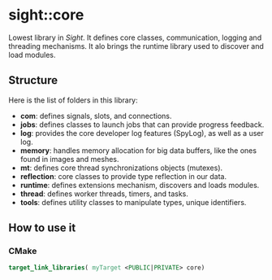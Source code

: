  # sight::core

Lowest library in _Sight_. It defines core classes, communication, logging and threading mechanisms. It alo brings the runtime library used to discover and load modules.

## Structure

Here is the list of folders in this library:

- **com**: defines signals, slots, and connections.
- **jobs**: defines classes to launch jobs that can provide progress feedback.
- **log**: provides the core developer log features (SpyLog), as well as a user log.
- **memory**: handles memory allocation for big data buffers, like the ones found in images and meshes.
- **mt**: defines core thread synchronizations objects (mutexes).
- **reflection**: core classes to provide type reflection in our data.
- **runtime**: defines extensions mechanism, discovers and loads modules.
- **thread**: defines worker threads, timers, and tasks.
- **tools**: defines utility classes to manipulate types, unique identifiers.

## How to use it

### CMake

```cmake
target_link_libraries( myTarget <PUBLIC|PRIVATE> core)
```
